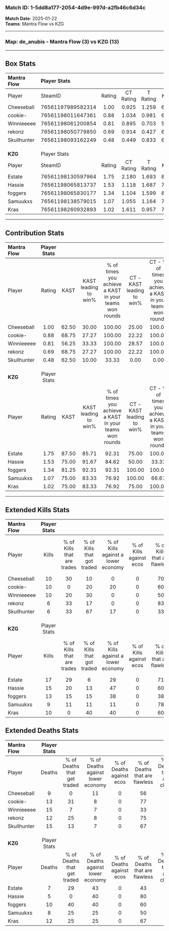 ### Match ID: 1-5dd8a177-2054-4d9e-997d-a2fb46c6d34c  
**Match Date**: 2025-01-22  
**Teams**: Mantra Flow vs KZG  

---  

### **Map**: de_anubis - Mantra Flow (3) vs KZG (13)  
---  

## Box Stats  

| **Mantra Flow** | Player Stats      |        |           |          |       |       |       |         |        |      |     |
| :- | :- | :-: | :-: | :-: | :-: | :-: | :-: | :-: | :-: | :-: | :-: |
| Player          | SteamID           | Rating | CT Rating | T Rating | KAST  |  ADR  | Kills | Assists | Deaths | K/D  | HS% |
| Cheeseball      | 76561197989582314 |  1.00  |   0.925   |  1.259   | 62.50 | 70.4  |  10   |    3    |   9    | 1.11 | 50  |
| cookie-         | 76561198011647361 |  0.88  |   1.034   |  0.981   | 68.75 | 66.6  |  10   |    0    |   13   | 0.77 | 20  |
| Winnieeeee      | 76561198061200854 |  0.81  |   0.895   |  0.703   | 56.25 | 90.1  |  10   |    2    |   15   | 0.67 | 60  |
| rekonz          | 76561198050779850 |  0.69  |   0.914   |  0.427   | 68.75 | 53.6  |   6   |    5    |   12   | 0.50 | 33  |
| Skullhunter     | 76561198093162249 |  0.48  |   0.449   |  0.833   | 62.50 | 38.0  |   6   |    2    |   15   | 0.40 | 33  |
|                 |                   |        |           |          |       |       |       |         |        |      |     |
|                 |                   |        |           |          |       |       |       |         |        |      |     |
|                 |                   |        |           |          |       |       |       |         |        |      |     |
| **KZG**         | Player Stats      |        |           |          |       |       |       |         |        |      |     |
| Player          | SteamID           | Rating | CT Rating | T Rating | KAST  |  ADR  | Kills | Assists | Deaths | K/D  | HS% |
| Estate          | 76561198130597964 |  1.75  |   2.180   |  1.693   | 87.50 | 103.2 |  17   |    5    |   7    | 2.43 | 64  |
| Hassie          | 76561198065813737 |  1.53  |   1.118   |  1.687   | 75.00 | 80.7  |  15   |    3    |   5    | 3.00 | 40  |
| foggers         | 76561198065830177 |  1.34  |   1.104   |  1.599   | 81.25 | 91.3  |  13   |    4    |   10   | 1.30 | 61  |
| Samuukxs        | 76561198138579015 |  1.07  |   1.055   |  1.164   | 75.00 | 64.4  |   9   |    5    |   8    | 1.13 | 55  |
| Kras            | 76561198260932893 |  1.02  |   1.611   |  0.957   | 75.00 | 75.8  |  10   |    4    |   12   | 0.83 | 80  |
---  

## Contribution Stats  

| **Mantra Flow** | Player Stats |       |                      |                                                        |                           |                                                             |                          |                                                            |
| :- | :-: | :-: | :-: | :-: | :-: | :-: | :-: | :-: |
| Player          |    Rating    | KAST  | KAST leading to win% | % of times you achieve a KAST in your teams won rounds | CT - KAST leading to win% | CT - % of times you achieve a KAST in your teams won rounds | T - KAST leading to win% | T - % of times you achieve a KAST in your teams won rounds |
| Cheeseball      |     1.00     | 62.50 |        30.00         |                         100.00                         |           25.00           |                           100.00                            |          50.00           |                           100.00                           |
| cookie-         |     0.88     | 68.75 |        27.27         |                         100.00                         |           22.22           |                           100.00                            |          50.00           |                           100.00                           |
| Winnieeeee      |     0.81     | 56.25 |        33.33         |                         100.00                         |           28.57           |                           100.00                            |          50.00           |                           100.00                           |
| rekonz          |     0.69     | 68.75 |        27.27         |                         100.00                         |           22.22           |                           100.00                            |          50.00           |                           100.00                           |
| Skullhunter     |     0.48     | 62.50 |        10.00         |                         33.33                          |           0.00            |                            0.00                             |          33.33           |                           100.00                           |
|                 |              |       |                      |                                                        |                           |                                                             |                          |                                                            |
|                 |              |       |                      |                                                        |                           |                                                             |                          |                                                            |
|                 |              |       |                      |                                                        |                           |                                                             |                          |                                                            |
| **KZG**         | Player Stats |       |                      |                                                        |                           |                                                             |                          |                                                            |
| Player          |    Rating    | KAST  | KAST leading to win% | % of times you achieve a KAST in your teams won rounds | CT - KAST leading to win% | CT - % of times you achieve a KAST in your teams won rounds | T - KAST leading to win% | T - % of times you achieve a KAST in your teams won rounds |
| Estate          |     1.75     | 87.50 |        85.71         |                         92.31                          |           75.00           |                           100.00                            |          90.00           |                           90.00                            |
| Hassie          |     1.53     | 75.00 |        91.67         |                         84.62                          |           50.00           |                            33.33                            |          100.00          |                           100.00                           |
| foggers         |     1.34     | 81.25 |        92.31         |                         92.31                          |          100.00           |                           100.00                            |          90.00           |                           90.00                            |
| Samuukxs        |     1.07     | 75.00 |        83.33         |                         76.92                          |          100.00           |                            66.67                            |          80.00           |                           80.00                            |
| Kras            |     1.02     | 75.00 |        83.33         |                         76.92                          |           75.00           |                           100.00                            |          87.50           |                           70.00                            |
---  

## Extended Kills Stats  

| **Mantra Flow** | Player Stats |                            |                            |                                    |                         |                              |                                 |                                       |                    |           |
| :- | :-: | :-: | :-: | :-: | :-: | :-: | :-: | :-: | :-: | :-: |
| Player          |    Kills     | % of Kills that are trades | % of Kills that got traded | % of Kills against a lower economy | % of Kills against ecos | % of Kills that are flawless | % of Kills that are close duels | % of Kills that are assisted by flash | Pistol Round Kills | AWP Kills |
| Cheeseball      |      10      |             30             |             10             |                 0                  |            0            |              70              |                0                |                   0                   |         1          |     0     |
| cookie-         |      10      |             0              |             20             |                 20                 |            0            |              60              |                0                |                   0                   |         0          |     7     |
| Winnieeeee      |      10      |             20             |             30             |                 0                  |            0            |              50              |                0                |                   0                   |         2          |     0     |
| rekonz          |      6       |             33             |             17             |                 0                  |            0            |              83              |               17                |                   0                   |         0          |     0     |
| Skullhunter     |      6       |             33             |             67             |                 17                 |            0            |              33              |               17                |                   0                   |         1          |     0     |
|                 |              |                            |                            |                                    |                         |                              |                                 |                                       |                    |           |
|                 |              |                            |                            |                                    |                         |                              |                                 |                                       |                    |           |
|                 |              |                            |                            |                                    |                         |                              |                                 |                                       |                    |           |
| **KZG**         | Player Stats |                            |                            |                                    |                         |                              |                                 |                                       |                    |           |
| Player          |    Kills     | % of Kills that are trades | % of Kills that got traded | % of Kills against a lower economy | % of Kills against ecos | % of Kills that are flawless | % of Kills that are close duels | % of Kills that are assisted by flash | Pistol Round Kills | AWP Kills |
| Estate          |      17      |             29             |             6              |                 29                 |            0            |              71              |                6                |                   0                   |         1          |     2     |
| Hassie          |      15      |             20             |             13             |                 47                 |            0            |              60              |                0                |                   0                   |         4          |     0     |
| foggers         |      13      |             15             |             15             |                 38                 |            0            |              38              |               15                |                   0                   |         1          |     0     |
| Samuukxs        |      9       |             11             |             11             |                 11                 |            0            |              78              |                0                |                   0                   |         4          |     0     |
| Kras            |      10      |             0              |             40             |                 40                 |            0            |              60              |               10                |                  20                   |         0          |     0     |
## Extended Deaths Stats  

| **Mantra Flow** | Player Stats |                             |                                   |                          |                               |                            |                           |               |
| :- | :-: | :-: | :-: | :-: | :-: | :-: | :-: | :-: |
| Player          |    Deaths    | % of Deaths that get traded | % of Deaths against lower economy | % of Deaths against ecos | % of Deaths that are flawless | % of Deaths that are close | % of Deaths while blinded | Deaths to AWP |
| Cheeseball      |      9       |              0              |                11                 |            0             |              56               |             0              |             0             |       0       |
| cookie-         |      13      |             31              |                 8                 |            0             |              77               |             0              |             0             |       1       |
| Winnieeeee      |      15      |              7              |                 7                 |            0             |              33               |             20             |             7             |       0       |
| rekonz          |      12      |             25              |                 8                 |            0             |              75               |             8              |             0             |       1       |
| Skullhunter     |      15      |             13              |                 7                 |            0             |              67               |             0              |             7             |       0       |
|                 |              |                             |                                   |                          |                               |                            |                           |               |
|                 |              |                             |                                   |                          |                               |                            |                           |               |
|                 |              |                             |                                   |                          |                               |                            |                           |               |
| **KZG**         | Player Stats |                             |                                   |                          |                               |                            |                           |               |
| Player          |    Deaths    | % of Deaths that get traded | % of Deaths against lower economy | % of Deaths against ecos | % of Deaths that are flawless | % of Deaths that are close | % of Deaths while blinded | Deaths to AWP |
| Estate          |      7       |             29              |                43                 |            0             |              43               |             0              |             0             |       1       |
| Hassie          |      5       |              0              |                40                 |            0             |              80               |             0              |             0             |       1       |
| foggers         |      10      |             40              |                40                 |            0             |              60               |             10             |             0             |       2       |
| Samuukxs        |      8       |             25              |                25                 |            0             |              50               |             0              |             0             |       1       |
| Kras            |      12      |             25              |                25                 |            0             |              67               |             8              |             0             |       2       |

